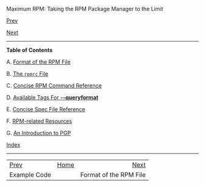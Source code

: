 <div class="NAVHEADER">

Maximum RPM: Taking the RPM Package Manager to the Limit

</div>

[Prev](s1-rpm-rpmlib-example-code.html)

[Next](ch-rpm-file-format.html)

-----

<div class="PART">

<span id="AEN14028"></span>

<div class="TITLEPAGE">

<div class="TOC">

**Table of Contents**

A. [Format of the RPM File](ch-rpm-file-format.html)

B. [The `rpmrc` File](ch-rpmrc-file.html)

C. [Concise RPM Command Reference](ch-rpm-commands.html)

D. [Available Tags For **--queryformat**](ch-queryformat-tags.html)

E. [Concise Spec File Reference](ch-rpm-specref.html)

F. [RPM-related Resources](ch-rpm-resources.html)

G. [An Introduction to PGP](ch-pgp-intro.html)

[Index](i18625.html)

</div>

</div>

</div>

<div class="NAVFOOTER">

-----

|                                         |                    |                                 |
| :-------------------------------------- | :----------------: | ------------------------------: |
| [Prev](s1-rpm-rpmlib-example-code.html) | [Home](index.html) | [Next](ch-rpm-file-format.html) |
| Example Code                            |                    |          Format of the RPM File |

</div>

